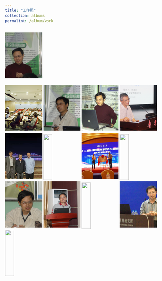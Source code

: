 ```yaml
---
title: "工作照"
collection: albums
permalink: /album/work
---
```

<style>.gallery-img{ height: 150px;object-fit: cover;margin-bottom: 4px;}</style><a href="../keli_photo/work/DSC01700.JPG"><img class="gallery-img" src="../keli_photo/work/DSC01700.JPG" height="25" width="24%"></a>
<a href="../keli_photo/work/会议现场.jpg"><img class="gallery-img" src="../keli_photo/work/会议现场.jpg" height="25" width="24%"></a>
<a href="../keli_photo/work/DSC01762.JPG"><img class="gallery-img" src="../keli_photo/work/DSC01762.JPG" height="25" width="24%"></a>
<a href="../keli_photo/work/2005.JPG"><img class="gallery-img" src="../keli_photo/work/2005.JPG" height="25" width="24%"></a>
<a href="../keli_photo/work/2017.png"><img class="gallery-img" src="../keli_photo/work/2017.png" height="25" width="24%"></a>
<a href="../keli_photo/work/7ba0b3ba9cdccb925b34cb0595cf75c4.temp.jpg"><img class="gallery-img" src="../keli_photo/work/7ba0b3ba9cdccb925b34cb0595cf75c4.temp.jpg" height="25" width="24%"></a>
<a href="../keli_photo/work/1.jpg"><img class="gallery-img" src="../keli_photo/work/1.jpg" height="25" width="24%"></a>
<a href="../keli_photo/work/微信图片_20220323131413.jpg"><img class="gallery-img" src="../keli_photo/work/微信图片_20220323131413.jpg" height="25" width="24%"></a>
<a href="../keli_photo/work/WeChat Image_20220323135013.jpg"><img class="gallery-img" src="../keli_photo/work/WeChat Image_20220323135013.jpg" height="25" width="24%"></a>
<a href="../keli_photo/work/DSC01778.JPG"><img class="gallery-img" src="../keli_photo/work/DSC01778.JPG" height="25" width="24%"></a>
<a href="../keli_photo/work/2013.JPG"><img class="gallery-img" src="../keli_photo/work/2013.JPG" height="25" width="24%"></a>
<a href="../keli_photo/work/MG_5742.jpg"><img class="gallery-img" src="../keli_photo/work/MG_5742.jpg" height="25" width="24%"></a>
<a href="../keli_photo/work/韩克利.jpg"><img class="gallery-img" src="../keli_photo/work/韩克利.jpg" height="25" width="24%"></a>
<a href="../keli_photo/work/IMG_2912.JPG"><img class="gallery-img" src="../keli_photo/work/IMG_2912.JPG" height="25" width="24%"></a>
